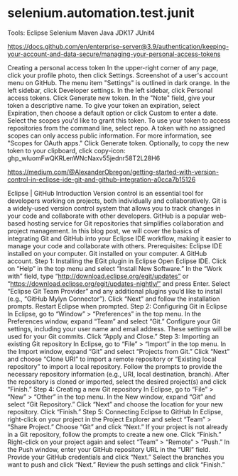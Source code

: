 # selenium.automation.test.junit

Tools:
Eclipse
Selenium
Maven
Java
JDK17 
JUnit4

https://docs.github.com/en/enterprise-server@3.9/authentication/keeping-your-account-and-data-secure/managing-your-personal-access-tokens

Creating a personal access token
In the upper-right corner of any page, click your profile photo, then click Settings.
Screenshot of a user's account menu on GitHub. The menu item "Settings" is outlined in dark orange.
In the left sidebar, click  Developer settings.
In the left sidebar, click Personal access tokens.
Click Generate new token.
In the "Note" field, give your token a descriptive name.
To give your token an expiration, select Expiration, then choose a default option or click Custom to enter a date.
Select the scopes you'd like to grant this token. To use your token to access repositories from the command line, select repo. A token with no assigned scopes can only access public information. For more information, see "Scopes for OAuth apps."
Click Generate token.
Optionally, to copy the new token to your clipboard, click copy-icon:
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


https://medium.com/@AlexanderObregon/getting-started-with-version-control-in-eclipse-ide-git-and-github-integration-a0cca7b15126

Eclipse | GitHub
Introduction
Version control is an essential tool for developers working on projects, both individually and collaboratively. Git is a widely-used version control system that allows you to track changes in your code and collaborate with other developers. GitHub is a popular web-based hosting service for Git repositories that simplifies collaboration and project management.
In this blog post, we will cover the basics of integrating Git and GitHub into your Eclipse IDE workflow, making it easier to manage your code and collaborate with others.
Prerequisites:
Eclipse IDE installed on your computer.
Git installed on your computer.
A GitHub account.
Step 1: Installing the EGit plugin in Eclipse
Open Eclipse IDE.
Click on “Help” in the top menu and select “Install New Software.”
In the “Work with” field, type 
“http://download.eclipse.org/egit/updates” or 
“https://download.eclipse.org/egit/updates-nightly/”
and press Enter.
Select “Eclipse Git Team Provider” and any additional plugins you’d like to install (e.g., “GitHub Mylyn Connector”).
Click “Next” and follow the installation prompts.
Restart Eclipse when prompted.
Step 2: Configuring Git in Eclipse
In Eclipse, go to “Window” > “Preferences” in the top menu.
In the Preferences window, expand “Team” and select “Git.”
Configure your Git settings, including your user name and email address. These settings will be used for your Git commits.
Click “Apply and Close.”
Step 3: Importing an existing Git repository
In Eclipse, go to “File” > “Import” in the top menu.
In the Import window, expand “Git” and select “Projects from Git.”
Click “Next” and choose “Clone URI” to import a remote repository or “Existing local repository” to import a local repository.
Follow the prompts to provide the necessary repository information (e.g., URI, local destination, branch).
After the repository is cloned or imported, select the desired project(s) and click “Finish.”
Step 4: Creating a new Git repository
In Eclipse, go to “File” > “New” > “Other” in the top menu.
In the New window, expand “Git” and select “Git Repository.”
Click “Next” and choose the location for your new repository.
Click “Finish.”
Step 5: Connecting Eclipse to GitHub
In Eclipse, right-click on your project in the Project Explorer and select “Team” > “Share Project.”
Choose “Git” and click “Next.”
If your project is not already in a Git repository, follow the prompts to create a new one.
Click “Finish.”
Right-click on your project again and select “Team” > “Remote” > “Push.”
In the Push window, enter your GitHub repository URL in the “URI” field.
Provide your GitHub credentials and click “Next.”
Select the branches you want to push and click “Next.”
Review the push settings and click “Finish.”
